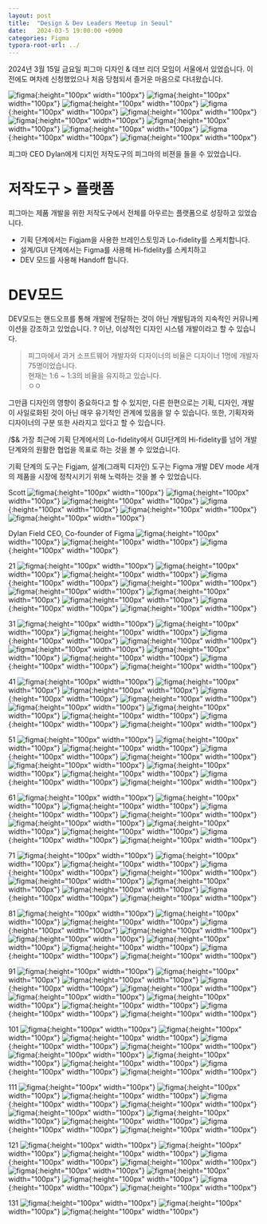 ```yaml
---
layout: post
title:  "Design & Dev Leaders Meetup in Seoul"
date:   2024-03-5 19:00:00 +0900
categories: Figma
typora-root-url: ../
---
```


2024년 3월 15일 금요일
피그마 디자인 & 데브 리더 모임이 서울에서 있었습니다.
이전에도 며차례 신청했었으나 처음 당첨되서 즐거운 마음으로 다녀왔습니다.

![figma](/assets/Img_240315/figma_240315_01.jpg){:height="100px" width="100px"}
![figma](/assets/Img_240315/figma_240315_02.jpg){:height="100px" width="100px"}
![figma](/assets/Img_240315/figma_240315_03.jpg){:height="100px" width="100px"}
![figma](/assets/Img_240315/figma_240315_04.jpg){:height="100px" width="100px"}
![figma](/assets/Img_240315/figma_240315_05.jpg){:height="100px" width="100px"}
![figma](/assets/Img_240315/figma_240315_06.jpg){:height="100px" width="100px"}
![figma](/assets/Img_240315/figma_240315_07.jpg){:height="100px" width="100px"}
![figma](/assets/Img_240315/figma_240315_08.jpg){:height="100px" width="100px"}
![figma](/assets/Img_240315/figma_240315_09.jpg){:height="100px" width="100px"}
![figma](/assets/Img_240315/figma_240315_10.jpg){:height="100px" width="100px"}


피그마 CEO Dylan에게 디지인 저작도구의 피그마의 비젼을 들을 수 있었습니다.

# 저작도구 > 플랫폼
피그마는 제품 개발을 위한 저작도구에서 전체를 아우르는 플랫폼으로 성장하고 있었습니다.
- 기획 단계에서는 Figjam을 사용한 브레인스토밍과 Lo-fidelity를 스케치합니다.
- 설계/GUI 단계에서는 Figma를 사용해 Hi-fidelity를 스케치하고
- DEV 모드를 사용해 Handoff 합니다.

# DEV모드
DEV모드는 핸드오프를 통해 개발에 전달하는 것이 아닌 개발팀과의 지속적인 커뮤니케이션을 강조하고 있었습니다.
? 이난, 이상적인 디자인 시스템 개발이라고 할 수 있습니다.

>피그마에서 과거 소프트웨어 개발자와 디자이너의 비율은 디자이너 1명에 개발자 75명이었습니다.  
현재는 1:6 ~ 1:3의 비율을 유지하고 있습니다.  
ㅇㅇ

그만큼 디자인의 영향이 중요하다고 할 수 있지만, 
다른 한편으로는 기획, 디자인, 개발이 사일로화된 것이 아닌 매우 유기적인 관계에 있음을 알 수 있습니다.
또한, 기획자와 디자이너의 구분 또한 사라지고 있다고 할 수 있습니다.

/$&
가장 최근에 
기획 단계에서의 Lo-fidelity에서 GUI단계의 Hi-fidelity를 넘어 개발단계와의 원활한 협업을 목표로 하는 것을 볼 수 있었습니다.

기획 단계의 도구는 Figjam, 설계(그래픽 디자인) 도구는 Figma 개발 DEV mode
세개의 제품을 시장에 정착시키기 위해 노력하는 것을 볼 수 있었습니다.


<!-- ![figma](/assets/Img_240315/figma_240315_11.jpg){:height="100px" width="100px"} -->

Scott
![figma](/assets/Img_240315/figma_240315_12.jpg){:height="100px" width="100px"}
![figma](/assets/Img_240315/figma_240315_13.jpg){:height="100px" width="100px"}
![figma](/assets/Img_240315/figma_240315_14.jpg){:height="100px" width="100px"}
![figma](/assets/Img_240315/figma_240315_15.jpg){:height="100px" width="100px"}
![figma](/assets/Img_240315/figma_240315_16.jpg){:height="100px" width="100px"}
![figma](/assets/Img_240315/figma_240315_17.jpg){:height="100px" width="100px"}

Dylan Field CEO, Co-founder of Figma
![figma](/assets/Img_240315/figma_240315_18.jpg){:height="100px" width="100px"}
![figma](/assets/Img_240315/figma_240315_19.jpg){:height="100px" width="100px"}
![figma](/assets/Img_240315/figma_240315_20.jpg){:height="100px" width="100px"}

21
![figma](/assets/Img_240315/figma_240315_21.jpg){:height="100px" width="100px"}
![figma](/assets/Img_240315/figma_240315_22.jpg){:height="100px" width="100px"}
![figma](/assets/Img_240315/figma_240315_23.jpg){:height="100px" width="100px"}
![figma](/assets/Img_240315/figma_240315_24.jpg){:height="100px" width="100px"}
![figma](/assets/Img_240315/figma_240315_25.jpg){:height="100px" width="100px"}
![figma](/assets/Img_240315/figma_240315_26.jpg){:height="100px" width="100px"}
![figma](/assets/Img_240315/figma_240315_27.jpg){:height="100px" width="100px"}
![figma](/assets/Img_240315/figma_240315_28.jpg){:height="100px" width="100px"}
![figma](/assets/Img_240315/figma_240315_29.jpg){:height="100px" width="100px"}
![figma](/assets/Img_240315/figma_240315_30.jpg){:height="100px" width="100px"}

31
![figma](/assets/Img_240315/figma_240315_31.jpg){:height="100px" width="100px"}
![figma](/assets/Img_240315/figma_240315_32.jpg){:height="100px" width="100px"}
![figma](/assets/Img_240315/figma_240315_33.jpg){:height="100px" width="100px"}
![figma](/assets/Img_240315/figma_240315_34.jpg){:height="100px" width="100px"}
![figma](/assets/Img_240315/figma_240315_35.jpg){:height="100px" width="100px"}
![figma](/assets/Img_240315/figma_240315_36.jpg){:height="100px" width="100px"}
![figma](/assets/Img_240315/figma_240315_37.jpg){:height="100px" width="100px"}
![figma](/assets/Img_240315/figma_240315_38.jpg){:height="100px" width="100px"}
![figma](/assets/Img_240315/figma_240315_39.jpg){:height="100px" width="100px"}
![figma](/assets/Img_240315/figma_240315_40.jpg){:height="100px" width="100px"}

41
![figma](/assets/Img_240315/figma_240315_41.jpg){:height="100px" width="100px"}
![figma](/assets/Img_240315/figma_240315_42.jpg){:height="100px" width="100px"}
![figma](/assets/Img_240315/figma_240315_43.jpg){:height="100px" width="100px"}
![figma](/assets/Img_240315/figma_240315_44.jpg){:height="100px" width="100px"}
![figma](/assets/Img_240315/figma_240315_45.jpg){:height="100px" width="100px"}
![figma](/assets/Img_240315/figma_240315_46.jpg){:height="100px" width="100px"}
![figma](/assets/Img_240315/figma_240315_47.jpg){:height="100px" width="100px"}
![figma](/assets/Img_240315/figma_240315_48.jpg){:height="100px" width="100px"}
![figma](/assets/Img_240315/figma_240315_49.jpg){:height="100px" width="100px"}
![figma](/assets/Img_240315/figma_240315_50.jpg){:height="100px" width="100px"}

51
![figma](/assets/Img_240315/figma_240315_51.jpg){:height="100px" width="100px"}
![figma](/assets/Img_240315/figma_240315_52.jpg){:height="100px" width="100px"}
![figma](/assets/Img_240315/figma_240315_53.jpg){:height="100px" width="100px"}
![figma](/assets/Img_240315/figma_240315_54.jpg){:height="100px" width="100px"}
![figma](/assets/Img_240315/figma_240315_55.jpg){:height="100px" width="100px"}
![figma](/assets/Img_240315/figma_240315_56.jpg){:height="100px" width="100px"}
![figma](/assets/Img_240315/figma_240315_57.jpg){:height="100px" width="100px"}
![figma](/assets/Img_240315/figma_240315_58.jpg){:height="100px" width="100px"}
![figma](/assets/Img_240315/figma_240315_59.jpg){:height="100px" width="100px"}
![figma](/assets/Img_240315/figma_240315_60.jpg){:height="100px" width="100px"}

61
![figma](/assets/Img_240315/figma_240315_61.jpg){:height="100px" width="100px"}
![figma](/assets/Img_240315/figma_240315_62.jpg){:height="100px" width="100px"}
![figma](/assets/Img_240315/figma_240315_63.jpg){:height="100px" width="100px"}
![figma](/assets/Img_240315/figma_240315_64.jpg){:height="100px" width="100px"}
![figma](/assets/Img_240315/figma_240315_65.jpg){:height="100px" width="100px"}
![figma](/assets/Img_240315/figma_240315_66.jpg){:height="100px" width="100px"}
![figma](/assets/Img_240315/figma_240315_67.jpg){:height="100px" width="100px"}
![figma](/assets/Img_240315/figma_240315_68.jpg){:height="100px" width="100px"}
![figma](/assets/Img_240315/figma_240315_69.jpg){:height="100px" width="100px"}
![figma](/assets/Img_240315/figma_240315_70.jpg){:height="100px" width="100px"}

71
![figma](/assets/Img_240315/figma_240315_71.jpg){:height="100px" width="100px"}
![figma](/assets/Img_240315/figma_240315_72.jpg){:height="100px" width="100px"}
![figma](/assets/Img_240315/figma_240315_73.jpg){:height="100px" width="100px"}
![figma](/assets/Img_240315/figma_240315_74.jpg){:height="100px" width="100px"}
![figma](/assets/Img_240315/figma_240315_75.jpg){:height="100px" width="100px"}
![figma](/assets/Img_240315/figma_240315_76.jpg){:height="100px" width="100px"}
![figma](/assets/Img_240315/figma_240315_77.jpg){:height="100px" width="100px"}
![figma](/assets/Img_240315/figma_240315_78.jpg){:height="100px" width="100px"}
![figma](/assets/Img_240315/figma_240315_79.jpg){:height="100px" width="100px"}
![figma](/assets/Img_240315/figma_240315_80.jpg){:height="100px" width="100px"}

81
![figma](/assets/Img_240315/figma_240315_81.jpg){:height="100px" width="100px"}
![figma](/assets/Img_240315/figma_240315_82.jpg){:height="100px" width="100px"}
![figma](/assets/Img_240315/figma_240315_83.jpg){:height="100px" width="100px"}
![figma](/assets/Img_240315/figma_240315_84.jpg){:height="100px" width="100px"}
![figma](/assets/Img_240315/figma_240315_85.jpg){:height="100px" width="100px"}
![figma](/assets/Img_240315/figma_240315_86.jpg){:height="100px" width="100px"}
![figma](/assets/Img_240315/figma_240315_87.jpg){:height="100px" width="100px"}
![figma](/assets/Img_240315/figma_240315_88.jpg){:height="100px" width="100px"}
![figma](/assets/Img_240315/figma_240315_89.jpg){:height="100px" width="100px"}
![figma](/assets/Img_240315/figma_240315_90.jpg){:height="100px" width="100px"}

91
![figma](/assets/Img_240315/figma_240315_91.jpg){:height="100px" width="100px"}
![figma](/assets/Img_240315/figma_240315_92.jpg){:height="100px" width="100px"}
![figma](/assets/Img_240315/figma_240315_93.jpg){:height="100px" width="100px"}
![figma](/assets/Img_240315/figma_240315_94.jpg){:height="100px" width="100px"}
![figma](/assets/Img_240315/figma_240315_95.jpg){:height="100px" width="100px"}
![figma](/assets/Img_240315/figma_240315_96.jpg){:height="100px" width="100px"}
![figma](/assets/Img_240315/figma_240315_97.jpg){:height="100px" width="100px"}
![figma](/assets/Img_240315/figma_240315_98.jpg){:height="100px" width="100px"}
![figma](/assets/Img_240315/figma_240315_99.jpg){:height="100px" width="100px"}
![figma](/assets/Img_240315/figma_240315_100.jpg){:height="100px" width="100px"}

101
![figma](/assets/Img_240315/figma_240315_101.jpg){:height="100px" width="100px"}
![figma](/assets/Img_240315/figma_240315_102.jpg){:height="100px" width="100px"}
![figma](/assets/Img_240315/figma_240315_103.jpg){:height="100px" width="100px"}
![figma](/assets/Img_240315/figma_240315_104.jpg){:height="100px" width="100px"}
![figma](/assets/Img_240315/figma_240315_105.jpg){:height="100px" width="100px"}
![figma](/assets/Img_240315/figma_240315_106.jpg){:height="100px" width="100px"}
![figma](/assets/Img_240315/figma_240315_107.jpg){:height="100px" width="100px"}
![figma](/assets/Img_240315/figma_240315_108.jpg){:height="100px" width="100px"}
![figma](/assets/Img_240315/figma_240315_109.jpg){:height="100px" width="100px"}
![figma](/assets/Img_240315/figma_240315_110.jpg){:height="100px" width="100px"}

111
![figma](/assets/Img_240315/figma_240315_111.jpg){:height="100px" width="100px"}
![figma](/assets/Img_240315/figma_240315_112.jpg){:height="100px" width="100px"}
![figma](/assets/Img_240315/figma_240315_113.jpg){:height="100px" width="100px"}
![figma](/assets/Img_240315/figma_240315_114.jpg){:height="100px" width="100px"}
![figma](/assets/Img_240315/figma_240315_115.jpg){:height="100px" width="100px"}
![figma](/assets/Img_240315/figma_240315_116.jpg){:height="100px" width="100px"}
![figma](/assets/Img_240315/figma_240315_117.jpg){:height="100px" width="100px"}
![figma](/assets/Img_240315/figma_240315_118.jpg){:height="100px" width="100px"}
![figma](/assets/Img_240315/figma_240315_119.jpg){:height="100px" width="100px"}
![figma](/assets/Img_240315/figma_240315_120.jpg){:height="100px" width="100px"}

121
![figma](/assets/Img_240315/figma_240315_121.jpg){:height="100px" width="100px"}
![figma](/assets/Img_240315/figma_240315_122.jpg){:height="100px" width="100px"}
![figma](/assets/Img_240315/figma_240315_123.jpg){:height="100px" width="100px"}
![figma](/assets/Img_240315/figma_240315_124.jpg){:height="100px" width="100px"}
![figma](/assets/Img_240315/figma_240315_125.jpg){:height="100px" width="100px"}
![figma](/assets/Img_240315/figma_240315_126.jpg){:height="100px" width="100px"}
![figma](/assets/Img_240315/figma_240315_127.jpg){:height="100px" width="100px"}
![figma](/assets/Img_240315/figma_240315_128.jpg){:height="100px" width="100px"}
![figma](/assets/Img_240315/figma_240315_129.jpg){:height="100px" width="100px"}
![figma](/assets/Img_240315/figma_240315_130.jpg){:height="100px" width="100px"}

131
![figma](/assets/Img_240315/figma_240315_131.jpg){:height="100px" width="100px"}
![figma](/assets/Img_240315/figma_240315_132.jpg){:height="100px" width="100px"}
![figma](/assets/Img_240315/figma_240315_133.jpg){:height="100px" width="100px"}